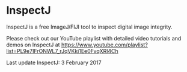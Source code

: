 # InspectJ
InspectJ is a free ImageJ/FIJI tool to inspect digital image integrity.

Please check out our YouTube playlist with detailed video tutorials and demos on InspectJ at
https://www.youtube.com/playlist?list=PL9e7IFrONWL7_rJqVKki1Ee0FvqXRl4Ch

Last update InspectJ: 3 February 2017
